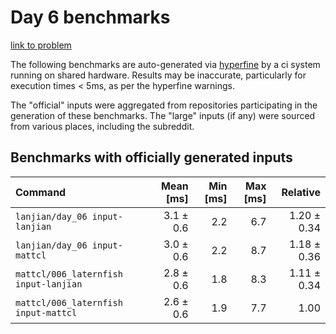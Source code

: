 # Day 6 benchmarks

[link to problem](http://adventofcode.com/2021/day/6)

The following benchmarks are auto-generated via [hyperfine](https://github.com/sharkdp/hyperfine) by a ci system running on shared hardware. Results may be inaccurate, particularly for execution times < 5ms, as per the hyperfine warnings.

The "official" inputs were aggregated from repositories participating in the generation of these benchmarks. The "large" inputs (if any) were sourced from various places, including the subreddit.

## Benchmarks with officially generated inputs
| Command | Mean [ms] | Min [ms] | Max [ms] | Relative |
|:---|---:|---:|---:|---:|
| `lanjian/day_06 input-lanjian` | 3.1 ± 0.6 | 2.2 | 6.7 | 1.20 ± 0.34 |
| `lanjian/day_06 input-mattcl` | 3.0 ± 0.6 | 2.2 | 8.7 | 1.18 ± 0.36 |
| `mattcl/006_laternfish input-lanjian` | 2.8 ± 0.6 | 1.8 | 8.3 | 1.11 ± 0.34 |
| `mattcl/006_laternfish input-mattcl` | 2.6 ± 0.6 | 1.9 | 7.7 | 1.00 |

